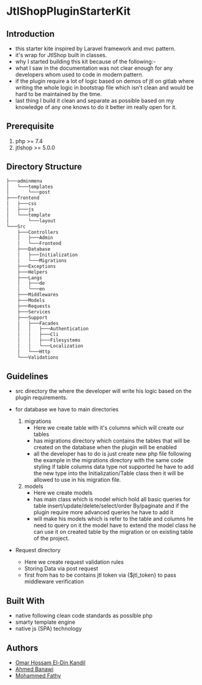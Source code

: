 # JtlShopPluginStarterKit

## Introduction

- this starter kite inspired by Laravel framework and mvc pattern.
- it's wrap for JtlShop built in classes.
- why I started building this kit because of the following:-
- what I saw in the documentation was not clear enough for any developers whom used to code in modern pattern.
- if the plugin require a lot of logic based on demos of jtl on gitlab where writing the whole logic in bootstrap file which isn't clean and would be hard to be maintained by the time.
- last thing I build it clean and separate as possible based on my knowledge of any one knows to do it better im really open for it.

## Prerequisite

1. php >= 7.4
1. jtlshop >= 5.0.0

## Directory Structure

```bash
├───adminmenu
│   └───templates
│       └───post
├───frontend
│   ├───css
│   ├───js
│   └───template
│       └───layout
└───Src
    ├───Controllers
    │   ├───Admin
    │   └───Frontend
    ├───Database
    │   ├───Initialization
    │   └───Migrations
    ├───Exceptions
    ├───Helpers
    ├───Langs
    │   ├───de
    │   └───en
    ├───Middlewares
    ├───Models
    ├───Requests
    ├───Services
    ├───Support
    │   ├───Facades
    │   │   ├───Authentication
    │   │   ├───Cli
    │   │   ├───Filesystems
    │   │   └───Localization
    │   └───Http
    └───Validations
```

## Guidelines

- src directory the where the developer will write his logic based on the plugin  requirements.
- for database we have to main directories
    1. migrations
        - Here we create table with it's columns which will create our tables
        - has migrations directory which contains the tables that will be created on the database when the plugin will be enabled 
        - all the developer has to do is just create new php file following the example in the migrations directory with the same code styling if table columns data type not supported he have to add the new type into the Initialization/Table class 
        then it will be allowed to use in his migration file.
    1. models
        - Here we create models
        - has main class which is model which hold all basic queries for table insert/update/delete/select/order By/paginate and if the plugin require more advanced queries he have to add it 
        - will make his models which is refer to the table and columns he need to query on it the model have to extend the model class he can use it on created table by the migration or on existing table of the project.

- Request directory

  - Here we create request validation rules 
  - Storing Data via post request
  - first from has to be contains jtl token via {$jtl_token} to pass middleware verification

## Built With

- native following clean code standards as possible php
- smarty template engine
- native js (SPA) technology

## Authors

- [Omar Hossam El-Din Kandil](https://github.com/omarhossameldin/)
- [Ahmed Banawi](https://github.com/Ahmed-banawi)
- [Mohammed Fathy](https://github.com/dev-fathy)